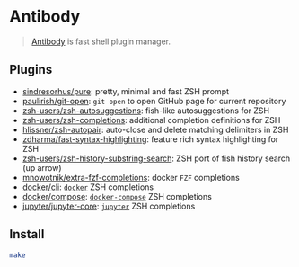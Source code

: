 # Antibody

> [Antibody](https://getantibody.github.io) is fast shell plugin manager.

## Plugins

* [sindresorhus/pure](https://github.com/sindresorhus/pure): pretty, minimal and fast ZSH prompt
* [paulirish/git-open](https://github.com/paulirish/git-open): `git open` to open GitHub page for current repository
* [zsh-users/zsh-autosuggestions](https://github.com/zsh-users/zsh-autosuggestions): fish-like autosuggestions for ZSH
* [zsh-users/zsh-completions](https://github.com/zsh-users/zsh-completions): additional completion definitions for ZSH
* [hlissner/zsh-autopair](https://github.com/hlissner/zsh-autopair): auto-close and delete matching delimiters in ZSH
* [zdharma/fast-syntax-highlighting](https://github.com/zdharma/fast-syntax-highlighting): feature rich syntax highlighting for ZSH
* [zsh-users/zsh-history-substring-search](https://github.com/zsh-users/zsh-history-substring-search): ZSH port of fish history search (up arrow)
* [mnowotnik/extra-fzf-completions](https://github.com/mnowotnik/extra-fzf-completions/blob/master/zsh/docker-fzf-completion.zsh): docker `FZF` completions
* [docker/cli](https://github.com/docker/cli/blob/master/contrib/completion/zsh/_docker): [`docker`](https://docker.com) ZSH completions
* [docker/compose](https://github.com/docker/compose/blob/master/contrib/completion/zsh/_docker-compose): [`docker-compose`](https://docs.docker.com/compose) ZSH completions
* [jupyter/jupyter-core](https://github.com/jupyter/jupyter_core/blob/master/examples/completions-zsh): [`jupyter`](https://jupyter.org) ZSH completions

## Install
```sh
make
```
